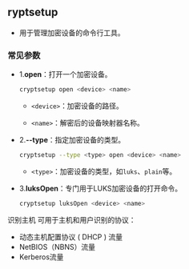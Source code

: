##  ryptsetup
- 用于管理加密设备的命令行工具。
### 常见参数
- 1.**open**：打开一个加密设备。
 
    ```bash
    cryptsetup open <device> <name>
    ```

    - `<device>`：加密设备的路径。
    
    - `<name>`：解密后的设备映射器名称。
    
- 2.**--type**：指定加密设备的类型。
  
    ```bash
    cryptsetup --type <type> open <device> <name>
    ```
    
    - `<type>`：加密设备的类型，如`luks`、`plain`等。
    
- 3.**luksOpen**：专门用于LUKS加密设备的打开命令。

    ```bash
    cryptsetup luksOpen <device> <name>
    ```


识别主机
可用于主机和用户识别的协议：

- 动态主机配置协议 ( DHCP ) 流量
- NetBIOS（NBNS）流量 
- Kerberos流量